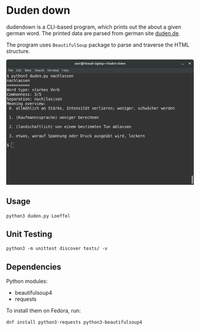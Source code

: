 Duden down
==========

dudendown is a CLI-based program, which prints out the about a given german word. The printed data are parsed from german site [duden.de](duden.de).

The program uses `BeautifulSoup` package to parse and traverse the HTML structure.

![Screenshot](screenshot.png)

Usage
-----
	python3 duden.py Loeffel


Unit Testing
------------
    python3 -m unittest discover tests/ -v

Dependencies
------------
Python modules:
* beautifulsoup4
* requests

To install them on Fedora, run:
```
dnf install python3-requests python3-beautifulsoup4
```